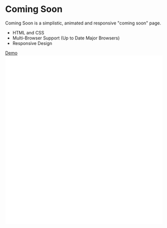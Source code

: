 Coming Soon
===========
Coming Soon is a simplistic, animated and responsive "coming soon" page.

- HTML and CSS
- Multi-Browser Support (Up to Date Major Browsers)
- Responsive Design

[Demo](http://maji24.github.com/coming-soon/)
<img src="index.svg" width="960" height="540" />
